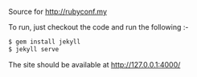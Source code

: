 Source for http://rubyconf.my

To run, just checkout the code and run the following :-

```bash
$ gem install jekyll
$ jekyll serve
```

The site should be available at http://127.0.0.1:4000/
